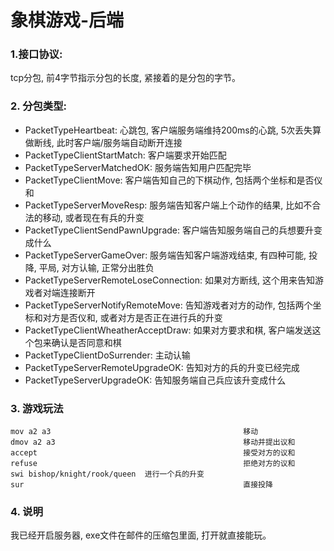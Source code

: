 # 象棋游戏-后端

### 1.接口协议:

tcp分包, 前4字节指示分包的长度, 紧接着的是分包的字节。

### 2. 分包类型:

- PacketTypeHeartbeat: 心跳包, 客户端服务端维持200ms的心跳, 5次丢失算做断线, 此时客户端/服务端自动断开连接
- PacketTypeClientStartMatch: 客户端要求开始匹配
- PacketTypeServerMatchedOK: 服务端告知用户匹配完毕
- PacketTypeClientMove: 客户端告知自己的下棋动作, 包括两个坐标和是否仪和
- PacketTypeServerMoveResp: 服务端告知客户端上个动作的结果, 比如不合法的移动, 或者现在有兵的升变
- PacketTypeClientSendPawnUpgrade: 客户端告知服务端自己的兵想要升变成什么
- PacketTypeServerGameOver: 服务端告知客户端游戏结束, 有四种可能, 投降, 平局, 对方认输, 正常分出胜负
- PacketTypeServerRemoteLoseConnection: 如果对方断线, 这个用来告知游戏者对端连接断开
- PacketTypeServerNotifyRemoteMove: 告知游戏者对方的动作, 包括两个坐标和对方是否仪和, 或者对方是否正在进行兵的升变
- PacketTypeClientWheatherAcceptDraw: 如果对方要求和棋, 客户端发送这个包来确认是否同意和棋
- PacketTypeClientDoSurrender: 主动认输
- PacketTypeServerRemoteUpgradeOK: 告知对方的兵的升变已经完成
- PacketTypeServerUpgradeOK: 告知服务端自己兵应该升变成什么

### 3. 游戏玩法

```plaintext
mov a2 a3                                           移动
dmov a2 a3                                          移动并提出议和
accept                                              接受对方的议和
refuse                                              拒绝对方的议和
swi bishop/knight/rook/queen  进行一个兵的升变
sur                                                 直接投降
```

### 4. 说明

我已经开启服务器, exe文件在邮件的压缩包里面, 打开就直接能玩。